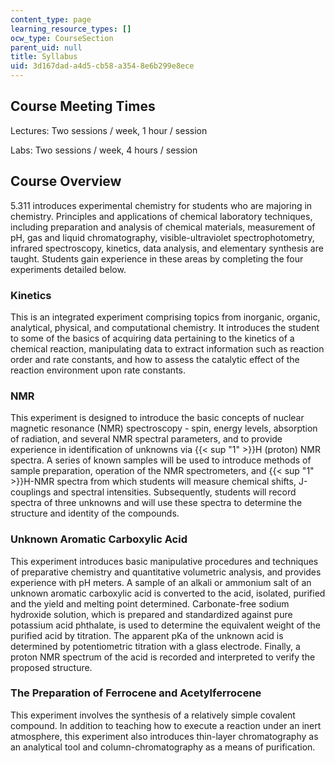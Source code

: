 ```yaml
---
content_type: page
learning_resource_types: []
ocw_type: CourseSection
parent_uid: null
title: Syllabus
uid: 3d167dad-a4d5-cb58-a354-8e6b299e8ece
---
```


Course Meeting Times
--------------------

Lectures: Two sessions / week, 1 hour / session

Labs: Two sessions / week, 4 hours / session

Course Overview
---------------

5.311 introduces experimental chemistry for students who are majoring in chemistry. Principles and applications of chemical laboratory techniques, including preparation and analysis of chemical materials, measurement of pH, gas and liquid chromatography, visible-ultraviolet spectrophotometry, infrared spectroscopy, kinetics, data analysis, and elementary synthesis are taught. Students gain experience in these areas by completing the four experiments detailed below.

### Kinetics

This is an integrated experiment comprising topics from inorganic, organic, analytical, physical, and computational chemistry. It introduces the student to some of the basics of acquiring data pertaining to the kinetics of a chemical reaction, manipulating data to extract information such as reaction order and rate constants, and how to assess the catalytic effect of the reaction environment upon rate constants.

### NMR

This experiment is designed to introduce the basic concepts of nuclear magnetic resonance (NMR) spectroscopy - spin, energy levels, absorption of radiation, and several NMR spectral parameters, and to provide experience in identification of unknowns via {{< sup "1" >}}H (proton) NMR spectra. A series of known samples will be used to introduce methods of sample preparation, operation of the NMR spectrometers, and {{< sup "1" >}}H-NMR spectra from which students will measure chemical shifts, J-couplings and spectral intensities. Subsequently, students will record spectra of three unknowns and will use these spectra to determine the structure and identity of the compounds.

### Unknown Aromatic Carboxylic Acid

This experiment introduces basic manipulative procedures and techniques of preparative chemistry and quantitative volumetric analysis, and provides experience with pH meters. A sample of an alkali or ammonium salt of an unknown aromatic carboxylic acid is converted to the acid, isolated, purified and the yield and melting point determined. Carbonate-free sodium hydroxide solution, which is prepared and standardized against pure potassium acid phthalate, is used to determine the equivalent weight of the purified acid by titration. The apparent pKa of the unknown acid is determined by potentiometric titration with a glass electrode. Finally, a proton NMR spectrum of the acid is recorded and interpreted to verify the proposed structure.

### The Preparation of Ferrocene and Acetylferrocene

This experiment involves the synthesis of a relatively simple covalent compound. In addition to teaching how to execute a reaction under an inert atmosphere, this experiment also introduces thin-layer chromatography as an analytical tool and column-chromatography as a means of purification.